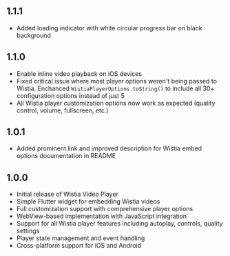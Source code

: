## 1.1.1

* Added loading indicator with white circular progress bar on black background

## 1.1.0

* Enable inline video playback on iOS devices
* Fixed critical issue where most player options weren't being passed to Wistia. Enchanced `WistiaPlayerOptions.toString()` to include all 30+ configuration options instead of just 5
* All Wistia player customization options now work as expected (quality control, volume, fullscreen, etc.)

## 1.0.1

* Added prominent link and improved description for Wistia embed options documentation in README

## 1.0.0

* Initial release of Wistia Video Player
* Simple Flutter widget for embedding Wistia videos
* Full customization support with comprehensive player options
* WebView-based implementation with JavaScript integration
* Support for all Wistia player features including autoplay, controls, quality settings
* Player state management and event handling
* Cross-platform support for iOS and Android
